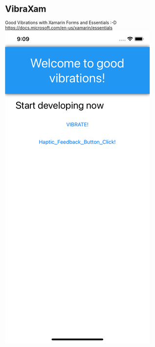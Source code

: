 # VibraXam
Good Vibrations with Xamarin Forms and Essentials :-D
https://docs.microsoft.com/en-us/xamarin/essentials
![screenshot](screenshot.png)
